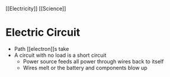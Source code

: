 [[Electricity]] [[Science]]
# Electric Circuit
- Path [[electron]]s take
- A circuit with no load is a short circuit
	- Power source feeds all power through wires back to itself
	- Wires melt or the battery and components blow up